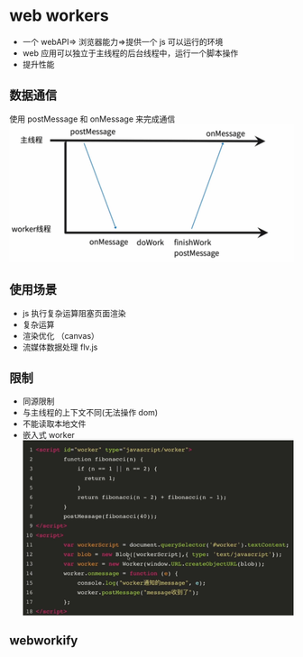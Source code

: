 # web workers

- 一个 webAPI=> 浏览器能力=>提供一个 js 可以运行的环境
- web 应用可以独立于主线程的后台线程中，运行一个脚本操作
- 提升性能

## 数据通信

使用 postMessage 和 onMessage 来完成通信
![数据通信](./通信.jpg)

## 使用场景

- js 执行复杂运算阻塞页面渲染
- 复杂运算
- 渲染优化 （canvas）
- 流媒体数据处理 flv.js
## 限制

- 同源限制
- 与主线程的上下文不同(无法操作 dom)
- 不能读取本地文件
- 嵌入式 worker
  ![script](./script.jpg)

## webworkify
